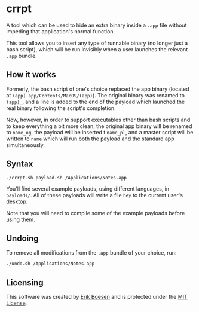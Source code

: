 # crrpt
A tool which can be used to hide an extra binary inside a `.app` file without impeding that application's normal function.

This tool allows you to insert any type of runnable binary (no longer just a bash script), which will be run invisibly when a user launches the relevant `.app` bundle.

## How it works
Formerly, the bash script of one's choice replaced the app binary (located at `(app).app/Contents/MacOS/(app)`). The original binary was renamed to `(app)_`, and a line is added to the end of the payload which launched the real binary following the script's completion.

Now, however, in order to support executables other than bash scripts and to keep everything a bit more clean, the original app binary will be renamed to `name_og`, the payload will be inserted t `name_pl`, and a master script will be written to `name` which will run both the payload and the standard app simultaneously.

## Syntax
```sh
./crrpt.sh payload.sh /Applications/Notes.app
```

You'll find several example payloads, using different languages, in `payloads/`. All of these payloads will write a file `hey` to the current user's desktop.

Note that you will need to compile some of the example payloads before using them.

## Undoing
To remove all modifications from the `.app` bundle of your choice, run:
```sh
./undo.sh /Applications/Notes.app
```

## Licensing
This software was created by [Erik Boesen](https://github.com/ErikBoesen) and is protected under the [MIT License](LICENSE).
